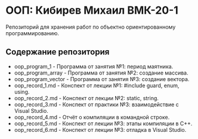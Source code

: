 # ООП: Кибирев Михаил ВМК-20-1
Репозиторий для хранения работ по объектно ориентированному программированию.
## Содержание репозитория
- oop_program_1 - Программа от занятия №1: период маятника.
- oop_program_array - Программа от занятия №2: создание массива.
- oop_program_vector - Программа от занятия №3: создание вектора.
- oop_record_1.md - Конспект от лекции №1: #include guard, enum, using.
- oop_record_2.md - Конспект от лекции №2: static, string.
- oop_record_3.md - Конспект от практики №3: взаимодействие с Visual Studio.
- oop_record_4.md - Отчёт о компиляции в командной строке.
- oop_record_5.md - Конспект от лекции №3: этапы компиляции в C++.
- oop_record_6.md - Конспект от лекции №3: отладка в Visual Studio.

